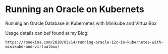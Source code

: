 # Running an Oracle on Kubernets
Running an Oracle Database in Kubernetes with Minikube and VirtualBox


Usage details can bef found at my Blog:
```
https://ronekins.com/2020/03/14/running-oracle-12c-in-kubernetes-with-minikube-and-virtualbox/
```
